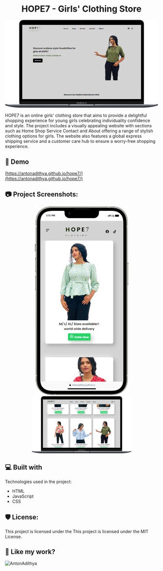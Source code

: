 <h1 align="center" id="title">HOPE7 - Girls' Clothing Store</h1>

<p align="center"><img src="img/mobile.png" alt="project-image"></p>

<p id="description">HOPE7 is an online girls' clothing store that aims to provide a delightful shopping experience for young girls celebrating individuality confidence and style. The project includes a visually appealing website with sections such as Home Shop Service Contact and About offering a range of stylish clothing options for girls. The website also features a global express shipping service and a customer care hub to ensure a worry-free shopping experience.</p>

<h2>🚀 Demo</h2>

[https://antonadithya.github.io/hope7/](https://antonadithya.github.io/hope7/)

<h2>📷 Project Screenshots:</h2>
<div style="text-align: center;">
  <img src="img/phonex.png" alt="project-screenshot" width="" height="">
  <img src="img/phone.png" alt="project-screenshot" width="65%" height="auto">
</div>





<h2>💻 Built with</h2>

Technologies used in the project:

*   HTML
*   JavaScript
*   CSS

<h2>🛡️ License:</h2>

This project is licensed under the This project is licensed under the MIT License.

<h2>🥰 Like my work?</h2>

<p><a href="https://www.buymeacoffee.com/AntonAdithya"><img align="left" src="https://cdn.buymeacoffee.com/buttons/v2/default-yellow.png" height="50" width="210" alt="AntonAdithya"></a></p>

